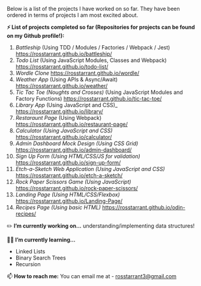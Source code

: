 Below is a list of the projects I have worked on so far. They have been ordered in terms of projects I am most excited about.

**⚡ List of projects completed so far (Repositories for projects can be found on my Github profile!):**
1. _Battleship_ (Using TDD / Modules / Factories / Webpack / Jest) https://rosstarrant.github.io/battleship/
2. _Todo List_ (Using JavaScript Modules, Classes and Webpack) https://rosstarrant.github.io/todo-list/
3. _Wordle Clone_ https://rosstarrant.github.io/wordle/
4. _Weather App_ (Using APIs & Async/Await) https://rosstarrant.github.io/weather/
5. _Tic Tac Toe (Noughts and Crosses)_ (Using JavaScript Modules and Factory Functions) https://rosstarrant.github.io/tic-tac-toe/
6. _Library App_ (Using JavaScript and CSS)_ https://rosstarrant.github.io/library/
7. _Restaraunt Page_ (Using Webpack) https://rosstarrant.github.io/restaurant-page/
8. _Calculator (Using JavaScript and CSS)_ https://rosstarrant.github.io/calculator/
9. _Admin Dashboard Mock Design (Using CSS Grid)_ https://rosstarrant.github.io/admin-dashboard/
10. _Sign Up Form (Using HTML/CSS/JS for validation)_ https://rosstarrant.github.io/sign-up-form/
11. _Etch-a-Sketch Web Application (Using JavaScript and CSS)_ https://rosstarrant.github.io/etch-a-sketch/
12. _Rock Paper Scissors Game (Using JavaScript)_ https://rosstarrant.github.io/rock-paper-scissors/
13. _Landing Page (Using HTML/CSS/Flexbox)_ https://rosstarrant.github.io/Landing-Page/
14. _Recipes Page (Using basic HTML)_ https://rosstarrant.github.io/odin-recipes/

:pencil2: **I’m currently working on...** understanding/implementing data structures!

:man_student: **I’m currently learning...** 
- Linked Lists
- Binary Search Trees
- Recursion

📫 **How to reach me:** You can email me at - rosstarrant3@gmail.com
